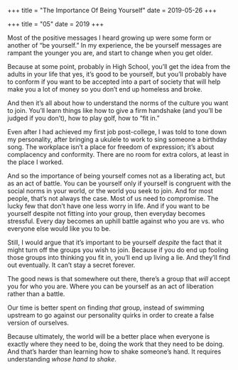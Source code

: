 +++
title = "The Importance Of Being Yourself"
date = 2019-05-26
+++

+++
title = "05"
date = 2019
+++

Most of the positive messages I heard growing up were some form or another of “be yourself.” In my experience, the be yourself messages are rampant the younger you are, and start to change when you get older.

Because at some point, probably in High School, you’ll get the idea from the adults in your life that yes, it’s good to be yourself, but you’ll probably have to conform if you want to be accepted into a part of society that will help make you a lot of money so you don’t end up homeless and broke.

And then it’s all about how to understand the norms of the culture you want to join. You’ll learn things like how to give a firm handshake (and you’ll be judged if you don’t), how to play golf, how to “fit in.” 

Even after I had achieved my first job post-college, I was told to tone down my personality, after bringing a ukulele to work to sing someone a birthday song. The workplace isn’t a place for freedom of expression; it’s about complacency and conformity. There are no room for extra colors, at least in the place I worked.

And so the importance of being yourself comes not as a liberating act, but as an act of battle. You can be yourself only if yourself is congruent with the social norms in your world, or the world you seek to join. And for most people, that’s not always the case. Most of us need to compromise. The lucky few that don’t have one less worry in life. And if you want to be yourself despite not fitting into your group, then everyday becomes stressful. Every day becomes an uphill battle against who you are vs. who everyone else would like you to be.

Still, I would argue that it’s important to be yourself _despite_ the fact that it might turn off the groups you wish to join. Because if you do end up fooling those groups into thinking you fit in, you’ll end up living a lie. And they’ll find out eventually. It can’t stay a secret forever.

The good news is that somewhere out there, there’s a group that _will_ accept you for who you are. Where you can be yourself as an act of liberation rather than a battle. 

Our time is better spent on finding _that_ group, instead of swimming upstream to go against our personality quirks in order to create a false version of ourselves.

Because ultimately, the world will be a better place when everyone is exactly where they need to be, doing the work that they need to be doing. And that’s harder than learning how to shake someone’s hand. It requires understanding _whose hand to shake_.